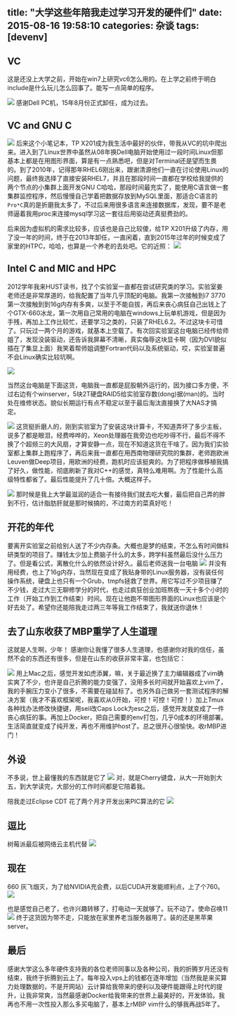 title: "大学这些年陪我走过学习开发的硬件们"
date: 2015-08-16 19:58:10
categories: 杂谈
tags: [devenv]
---


## VC
这是还没上大学之前，开始在win7上研究vc6怎么用的。在上学之前终于明白include是什么玩儿怎么回事了。能写一点简单的程序。

![](http://7viiaq.com1.z0.glb.clouddn.com/pc1.jpg)
感谢Dell PC机，15年8月份正式卸任，成为过去。

## VC and GNU C
![](http://7viiaq.com1.z0.glb.clouddn.com/pc1.2.jpeg)
后来这个小笔记本，TP X201成为我生活中最好的伙伴，带我从VC的坑中爬出来。进入到了Linux世界中虽然从08年换Dell电脑开始使用过一段时间Linux但那基本上都是在用图形界面，算是有一点熟悉吧，但是对Terminal还是望而生畏的。到了2010年，记得那年RHEL6刚出来，跟谢清源他们一直在讨论使用Linux的问题，最终我选择了直接安装RHEL7，并且在那段时间一直都在学校给我提供的两个节点的小集群上面开发GNU C哈哈，那段时间最充实了，能使用C语言做一套集群监控程序，然后慢慢自己学着把数据存放到MySQL里面，那适合C语言的`Pro*C`真的是折磨我太多了，不过后来用很多语言来连接数据库，发现，要不是老师逼着我用proc来连接mysql学习这一套往后用驱动还真挺费劲的。

后来因为虚拟机的需求比较多，应该也是自己比较傻，给TP X201升级了内存，用了没一年的时间，终于在2013年卸任，一直闲着，直到2015年过年的时候变成了家里的HTPC，哈哈，也算是一个养老的去处吧。它的近照：
![](http://7viiaq.com1.z0.glb.clouddn.com/pc2.jpg)

## Intel C and MIC and HPC
2012学年我来HUST读书，找了个实验室一直都在尝试研究类的学习。实验室姜老师还是非常厚道的，给我配置了当年几乎顶配的电脑。我第一次接触到i7 3770 第一次接触到到16g内存有多爽，以至于不能自拔，再后来丧心病狂自己出钱上了个GTX-660冰龙，第一次用自己常用的电脑在windows上玩单机游戏，但是因为手残，再加上工作比较忙，还要学习之类的，只装了RHEL6.2。不过这块卡可惜了。只玩过一两个月的游戏，就基本上空载了。有次回实验室这台电脑已经传给师姐了，发现没装驱动，还告诉我屏幕不清晰，真实侮辱这块显卡啊（因为DVI貌似插在了集显上面）我笑着帮师姐调整Fortran代码以及系统驱动，哎，实验室普遍不会Linux确实比较坑啊。

![](http://7viiaq.com1.z0.glb.clouddn.com/pc3.jpeg)

当然这台电脑是下面这货，电脑我一直都是屁股朝外运行的，因为接口多方便，不过右边有个winserver，5块2T硬盘RAID5给实验室存数(dong)据(man)的。当时处在维修状态。貌似长期运行有点不稳定以至于最后淘汰直接换了大NAS才搞定。

![](http://7viiaq.com1.z0.glb.clouddn.com/pc4.1.jpeg)
这货挺折磨人的，刚到实验室为了安装这块计算卡，不知道弄坏了多少主板，说多了都是眼泪，经费哗哗的，Xeon处理器在我旁边也吃吵得不行，最后不得不换了个超频三的大风扇，才算安静一点，现在不知道这货在干啥了。因为我们实验室都上集群上跑程序了，再后来我一直都在用西南物理研究院的集群，老师跑欧洲Leuven做Deep项目，用欧洲的经费，跑机时应该挺爽的。为了把程序做移植我搞了好久，做性能，彻底刷新了我对C++的感觉，真特么难用啊。为了性能什么高级特性都省了。最后性能提升了几十倍。大概这样子。

![](http://7viiaq.com1.z0.glb.clouddn.com/pc4.2.jpeg)
那时候是我上大学最滋润的适合一有接待我们就去吃大餐，最后把自己弄的胖到不行，估计脂肪肝就是那时候搞的，不过南方的菜真好吃！

## 开花的年代
要离开实验室之前给别人送了不少内存条。大概也是梦的结束，不怎么有时间做科研类型的项目了。赚钱太少加上费脑子什么的太多，跨学科虽然最后没什么压力了。但是看公式，离散化什么的依然设计好久。最后老师送我一台电脑
![](http://7viiaq.com1.z0.glb.clouddn.com/pc4.jpg)
并没有用经费，也上了16g内存，当然现在变成了我贴身带的Linux服务器，没有装任何操作系统，硬盘上也只有一个Grub，tmpfs拯救了世界。用它写过不少项目赚了不少钱，走过大三无聊修学分的时代，也走过疯狂创业加班熬夜一天十多个小时的工作（开始工作到工作结束）时间。现在让他跑不带图形界面的Linux也应该是个好去处了。希望你还能陪我走过两三年等我工作结束了，我就送你退休！

## 去了山东收获了MBP重学了人生道理
这就是人生啊，少年！ 感谢你让我懂了很多人生道理，也感谢你对我的信任，虽然不会的东西还有很多，但是在山东的收获非常丰富，也包括它：

![](http://7viiaq.com1.z0.glb.clouddn.com/pc5.jpg) 
用上Mac之后，感觉开发如虎添翼，嘛，关于最近换了主力编辑器成了vim确实爽了不少，也许是自己折腾的能力变强了，没用多长时间就开始喜欢上vim了，我的手腕压力变小了很多，不需要在碰鼠标了。也另外自己做另一套测试程序的解决方案（我才不喜欢框架呢，我喜欢从0开始，可控！可控！可控！）加上Tmux 各种找办法修改快捷键，用seil改Caps Lock为esc之后，感觉开发就变成了一件丧心病狂的事。再加上Docker，把自己需要的env打包，几乎0成本的环境部署。生活简直就变成了纯开发，再也不用维护host了。总之很开心很愉快。收rMBP进门！

## 外设
不多说，世上最懂我的东西就是它了
![](http://7viiaq.com1.z0.glb.clouddn.com/pc6.jpg)
对，就是Cherry键盘，从大一开始到大五，到大学读完，大部分的工作时间都是它陪着我。

陪我走过Eclipse CDT 花了两个月才开发出来PIC算法的它
![](http://7viiaq.com1.z0.glb.clouddn.com/pc9.jpg)

## 逗比
树莓派最后被网络云主机代替
![](http://7viiaq.com1.z0.glb.clouddn.com/pc8.jpeg)

## 现在
660 灰飞烟灭，为了给NVIDIA充会费，以后CUDA开发能顺利点，上了个760。
![](http://7viiaq.com1.z0.glb.clouddn.com/pc7.jpg)

也是感觉自己老了，也许兴趣转移了，打电动一天就够了。玩不动了。使命召唤11
![](http://7viiaq.com1.z0.glb.clouddn.com/pc10.jpg)
终于这货因为带不走，只能放在家里养老当服务器用了。装的还是黑苹果server。


## 最后
感谢大学这么多年硬件支持我的各位老师同事以及各种公司，我的折腾岁月还没有结束，我终于折腾到云上了。每年投入vps上的钱都在逐年增加（当然我是来买算力处理数据的，不是开网站）云计算给我带来的便利以及硬件能跟得上时代的提升，让我非常爽，当然最感谢Docker给我带来的世界上最美好的，开发体验。我再也不用一次性投入那么多买电脑了，基本上rMBP vim什么的够我再战5年了。
